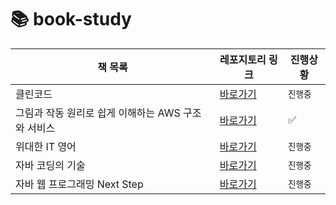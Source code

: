 # 📚 book-study

| 책 목록                                       | 레포지토리 링크                  | 진행상황    
| ------------------------------------------ | ----------------------------- | ----------- |
| 클린코드                                     | [바로가기](https://github.com/star-books-coffee/clean-code/tree/ea891c6d7b84137291c78d13610970a09f80aecf) | `진행중` |
| 그림과 작동 원리로 쉽게 이해하는 AWS 구조와 서비스 | [바로가기](https://github.com/star-books-coffee/aws-structure-and-services/tree/1dbbe44b80065ed208c04f0be7bd22f155785185) | ✅ |
| 위대한 IT 영어                                | [바로가기](https://github.com/star-books-coffee/clean-code/tree/ea891c6d7b84137291c78d13610970a09f80aecf)| `진행중` |
| 자바 코딩의 기술                               | [바로가기](https://github.com/star-books-coffee/java-coding-techniques/tree/6419d7a9777eed7a41bb8601135b319ea1e38bc5) | `진행중` |  
| 자바 웹 프로그래밍 Next Step | [바로가기]() | `진행중` |
